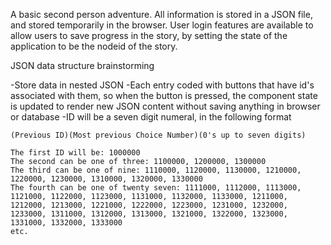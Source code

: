 A basic second person adventure. All information is stored in a JSON file, and stored
temporarily in the browser. User login features are available to allow users to
save progress in the story, by setting the state of the application to be the
nodeid of the story.

JSON data structure brainstorming

  -Store data in nested JSON
  -Each entry coded with buttons that have id's associated with them, so when
  the button is pressed, the component state is updated to render new JSON content
  without saving anything in browser or database
  -ID will be a seven digit numeral, in the following format

    (Previous ID)(Most previous Choice Number)(0's up to seven digits)

    The first ID will be: 1000000
    The second can be one of three: 1100000, 1200000, 1300000
    The third can be one of nine: 1110000, 1120000, 1130000, 1210000, 1220000, 1230000, 1310000, 1320000, 1330000
    The fourth can be one of twenty seven: 1111000, 1112000, 1113000, 1121000, 1122000, 1123000, 1131000, 1132000, 1133000, 1211000, 1212000, 1213000, 1221000, 1222000, 1223000, 1231000, 1232000, 1233000, 1311000, 1312000, 1313000, 1321000, 1322000, 1323000, 1331000, 1332000, 1333000
    etc.

  
